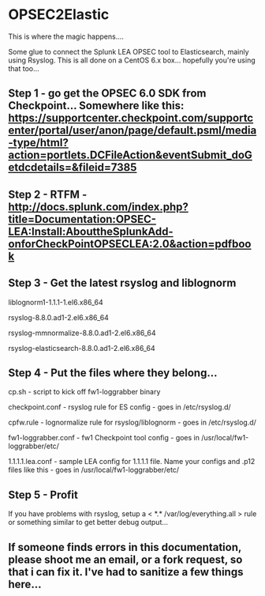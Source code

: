 # OPSEC2Elastic
  This is where the magic happens....
 
 Some glue to connect the Splunk LEA OPSEC tool to Elasticsearch, mainly using Rsyslog.  This is all done on a CentOS 6.x box...  hopefully you're using that too...

## Step 1 - go get the OPSEC 6.0 SDK from Checkpoint...  Somewhere like this: https://supportcenter.checkpoint.com/supportcenter/portal/user/anon/page/default.psml/media-type/html?action=portlets.DCFileAction&eventSubmit_doGetdcdetails=&fileid=7385 

## Step 2 - RTFM - http://docs.splunk.com/index.php?title=Documentation:OPSEC-LEA:Install:AbouttheSplunkAdd-onforCheckPointOPSECLEA:2.0&action=pdfbook

## Step 3 - Get the latest rsyslog and liblognorm

liblognorm1-1.1.1-1.el6.x86_64

rsyslog-8.8.0.ad1-2.el6.x86_64

rsyslog-mmnormalize-8.8.0.ad1-2.el6.x86_64

rsyslog-elasticsearch-8.8.0.ad1-2.el6.x86_64

## Step 4 - Put the files where they belong...

cp.sh - script to kick off fw1-loggrabber binary 

checkpoint.conf - rsyslog rule for ES config - goes in /etc/rsyslog.d/

cpfw.rule - lognormalize rule for rsyslog/liblognorm - goes in /etc/rsyslog.d/

fw1-loggrabber.conf - fw1 Checkpoint tool config - goes in /usr/local/fw1-loggrabber/etc/

 1.1.1.1.lea.conf - sample LEA config for 1.1.1.1 file.  Name your configs and .p12 files like this - goes in
/usr/local/fw1-loggrabber/etc/
 
## Step 5 - Profit
 
If you have problems with rsyslog, setup a  < \*.\*   /var/log/everything.all > rule or something similar to get better debug output... 

## If someone finds errors in this documentation, please shoot me an email, or a fork request, so that i can fix it.  I've had to sanitize a few things here...
